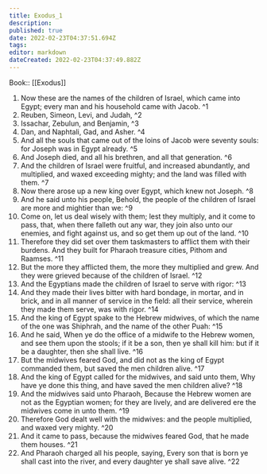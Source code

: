 ```yaml
---
title: Exodus_1
description: 
published: true
date: 2022-02-23T04:37:51.694Z
tags: 
editor: markdown
dateCreated: 2022-02-23T04:37:49.882Z
---
```


 Book:: [[Exodus]]
 1. Now these are the names of the children of Israel, which came into Egypt; every man and his household came with Jacob. ^1
 2. Reuben, Simeon, Levi, and Judah, ^2
 3. Issachar, Zebulun, and Benjamin, ^3
 4. Dan, and Naphtali, Gad, and Asher. ^4
 5. And all the souls that came out of the loins of Jacob were seventy souls: for Joseph was in Egypt already. ^5
 6. And Joseph died, and all his brethren, and all that generation. ^6
 7. And the children of Israel were fruitful, and increased abundantly, and multiplied, and waxed exceeding mighty; and the land was filled with them. ^7
 8. Now there arose up a new king over Egypt, which knew not Joseph. ^8
 9. And he said unto his people, Behold, the people of the children of Israel are more and mightier than we: ^9
 10. Come on, let us deal wisely with them; lest they multiply, and it come to pass, that, when there falleth out any war, they join also unto our enemies, and fight against us, and so get them up out of the land. ^10
 11. Therefore they did set over them taskmasters to afflict them with their burdens. And they built for Pharaoh treasure cities, Pithom and Raamses. ^11
 12. But the more they afflicted them, the more they multiplied and grew. And they were grieved because of the children of Israel. ^12
 13. And the Egyptians made the children of Israel to serve with rigor: ^13
 14. And they made their lives bitter with hard bondage, in mortar, and in brick, and in all manner of service in the field: all their service, wherein they made them serve, was with rigor. ^14
 15. And the king of Egypt spake to the Hebrew midwives, of which the name of the one was Shiphrah, and the name of the other Puah: ^15
 16. And he said, When ye do the office of a midwife to the Hebrew women, and see them upon the stools; if it be a son, then ye shall kill him: but if it be a daughter, then she shall live. ^16
 17. But the midwives feared God, and did not as the king of Egypt commanded them, but saved the men children alive. ^17
 18. And the king of Egypt called for the midwives, and said unto them, Why have ye done this thing, and have saved the men children alive? ^18
 19. And the midwives said unto Pharaoh, Because the Hebrew women are not as the Egyptian women; for they are lively, and are delivered ere the midwives come in unto them. ^19
 20. Therefore God dealt well with the midwives: and the people multiplied, and waxed very mighty. ^20
 21. And it came to pass, because the midwives feared God, that he made them houses. ^21
 22. And Pharaoh charged all his people, saying, Every son that is born ye shall cast into the river, and every daughter ye shall save alive. ^22
